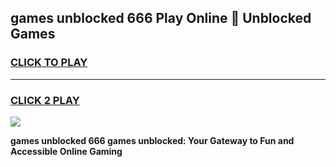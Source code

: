 
## games unblocked 666 Play Online 👋 Unblocked Games
<h3>
<a href="https://premium.freeplayer.one?title=games_unblocked_666&ref=19F">CLICK TO PLAY</a></h3>
<hr>

<h3>
<a href="https://premium.freeplayer.one?title=games_unblocked_666&ref=19F">CLICK 2 PLAY</a>
  
</h3>

<a href="https://premium.freeplayer.one?title=games_unblocked_666&ref=19F"><img src="https://clearcache.store/games.png"></a>


**games unblocked 666 games unblocked: Your Gateway to Fun and Accessible Online Gaming**
